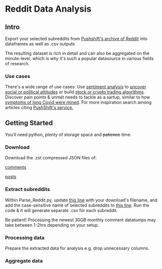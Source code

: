 # Reddit Data Analysis 

## Intro
Export your selected subreddits from [Pushshift's archive of Reddit](https://files.pushshift.io/reddit/) into dataframes as well as .csv outputs

The resulting dataset is rich in detail and can also be aggregated on the minute-level, which is why it's such a popular datasource in various fields of research.

### Use cases
There's a wide range of use cases: Use [sentiment analysis](https://scholar.google.com/scholar?hl=en&as_sdt=0%2C5&q=reddit+sentiment+analysis&btnG=&oq=reddit+) to [uncover social or political attitudes](https://scholar.google.com/scholar?hl=en&as_sdt=2005&sciodt=0%2C5&cites=7671696188192149307&scipsc=1&q=reddit+social+politics&btnG=) or build [stock or crypto trading algorithms](https://scholar.google.com/scholar?hl=en&as_sdt=0%2C5&q=reddit+stock+prediction&btnG=). Discover pain points & unmet needs to tackle as a sartup, similar to how [symptoms of long Covid were mined](https://scholar.google.com/scholar?hl=en&as_sdt=0%2C5&q=long+covid+symptoms+reddit&btnG=). For more inspiration search among articles citing [PushShift's service.](https://scholar.google.com/scholar?hl=en&as_sdt=2005&sciodt=0%2C5&cites=7671696188192149307&scipsc=1&q=reddit&btnG=)

## Getting Started
You'll need python, plenty of storage space and ~~patience~~ time.   

### Download
Download the .zst compressed JSON files of:

[comments](https://files.pushshift.io/reddit/comments)

[posts](https://files.pushshift.io/reddit/submissions)

### Extract subreddits
Within Parse_Reddit.py, update [this line](https://github.com/agnes0x/Reddit-Export-Pushshift-CSV/blob/aa699a23a4604a9c6843596f5178f582d2d8fa36/Parse_Reddit.py#L20) with your download's filename, and add the case-sensitive name of selected subreddits to [this line](https://github.com/agnes0x/Reddit-Export-Pushshift-CSV/blob/32a15d82fb6a8de8a1f335c0f78f32b0c67ddfe9/Parse_Reddit.py#L13). Run the code & it will generate separate .csv for each subreddit. 

Be patient! Processing the newest 30GB monthly comment datatumps may take between 1-2hrs depending on your setup. 

### Processing data 
Prepare the extracted data for analysis e.g. drop unnecessary columns.

### Aggregate data
